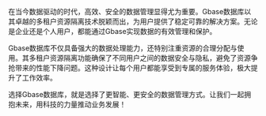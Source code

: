 在当今数据驱动的时代，高效、安全的数据管理显得尤为重要。Gbase数据库以其卓越的多租户资源隔离技术脱颖而出，为用户提供了稳定可靠的解决方案。无论是企业还是个人用户，都能通过Gbase实现数据的有效管理和保护。

Gbase数据库不仅具备强大的数据处理能力，还特别注重资源的合理分配与使用。其多租户资源隔离功能确保了不同用户之间的数据安全与隐私，避免了资源争抢带来的性能下降问题。这种设计让每个用户都能享受到专属的服务体验，极大提升了工作效率。

选择Gbase数据库，就是选择了更智能、更安全的数据管理方式。让我们一起拥抱未来，用科技的力量推动业务发展！